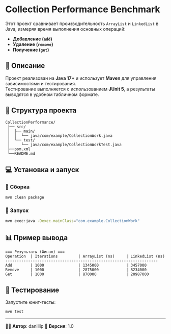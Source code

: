 # Collection Performance Benchmark

Этот проект сравнивает производительность `ArrayList` и `LinkedList` в Java, измеряя время выполнения основных операций:

- **Добавление (`add`)**
- **Удаление (`remove`)**
- **Получение (`get`)**

## 📜 Описание

Проект реализован на **Java 17+** и использует **Maven** для управления зависимостями и тестирования.  
Тестирование выполняется с использованием **JUnit 5**, а результаты выводятся в удобном табличном формате.

## 📂 Структура проекта

```
CollectionPerformance/
 ├── src/
 │  ├── main/
 │  │  └── java/com/example/CollectionWork.java
 │  └── test/
 │     └── java/com/example/CollectionWorkTest.java
 ├──pom.xml
 └──README.md
```

## 💻 Установка и запуск

### 🔧 Сборка
```bash
mvn clean package
```

### 🚀 Запуск
```sh
mvn exec:java -Dexec.mainClass="com.example.CollectionWork"
```

## 📊 Пример вывода

```
=== Результаты (Финал) ===
Operation  | Iterations         | ArrayList (ns)     | LinkedList (ns)
-------------------------------------------------------------------
Add        | 1000               | 1345000            | 3457000
Remove     | 1000               | 2875000            | 8234000
Get        | 1000               | 870000             | 20987000
```

## 🧪 Тестирование

Запустите юнит-тесты:
```sh
mvn test
```

---

👨‍💻 **Автор**: danillip
📅 **Версия**: 1.0